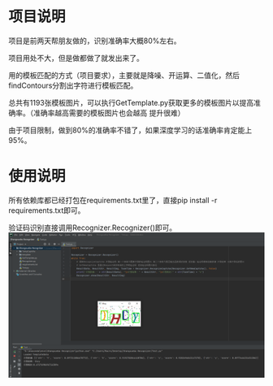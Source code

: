 # 项目说明
项目是前两天帮朋友做的，识别准确率大概80%左右。

项目用处不大，但是做都做了就发出来了。
  
用的模板匹配的方式（项目要求），主要就是降噪、开运算、二值化，然后findContours分割出字符进行模板匹配。

总共有1193张模板图片，可以执行GetTemplate.py获取更多的模板图片以提高准确率。（准确率越高需要的模板图片也会越高 提升很难）

由于项目限制，做到80%的准确率不错了，如果深度学习的话准确率肯定能上95%。

# 使用说明
所有依赖库都已经打包在requirements.txt里了，直接pip install -r requirements.txt即可。

验证码识别直接调用Recognizer.Recognizer()即可。
![avatar](https://raw.githubusercontent.com/SwaggyMacro/SxbCaptchaRecognizer/main/TempCaptcha/%40MZ18W05T5K1L1AIC5Q.png?token=AJILZ4WHEW5J2VU7I4YHCVLBJKJD2)
 

